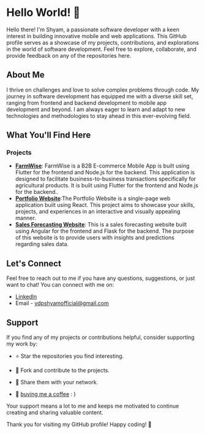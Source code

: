 # Hello World! 👋

Hello there! I'm Shyam, a passionate software developer with a keen interest in building innovative mobile and web applications. This GitHub profile serves as a showcase of my projects, contributions, and explorations in the world of software development. Feel free to explore, collaborate, and provide feedback on any of the repositories here.

## About Me

I thrive on challenges and love to solve complex problems through code. My journey in software development has equipped me with a diverse skill set, ranging from frontend and backend development to mobile app development and beyond. I am always eager to learn and adapt to new technologies and methodologies to stay ahead in this ever-evolving field.

## What You'll Find Here

### Projects

- **[FarmWise](https://github.com/vdpshyam/farmwise/)**: FarmWise is a B2B E-commerce Mobile App is built using Flutter for the frontend and Node.js for the backend. This application is designed to facilitate business-to-business transactions specifically for agricultural products. It is built using Flutter for the frontend and Node.js for the backend..
- **[Portfolio Website](https://github.com/vdpshyam/portfolio_website)**:The Portfolio Website is a single-page web application built using React. This project aims to showcase your skills, projects, and experiences in an interactive and visually appealing manner.
- **[Sales Forecasting Website](https://github.com/vdpshyam/sales_forcasting)**: This is a sales forecasting website built using Angular for the frontend and Flask for the backend. The purpose of this website is to provide users with insights and predictions regarding sales data.

## Let's Connect

Feel free to reach out to me if you have any questions, suggestions, or just want to chat! You can connect with me on:

- [LinkedIn](https://www.linkedin.com/in/v-d-p-shyam-9b6ba3162/)
- Email - vdpshyamofficial@gmail.com

## Support

If you find any of my projects or contributions helpful, consider supporting my work by:

- ⭐️ Star the repositories you find interesting.
- 🔄 Fork and contribute to the projects.
- 📢 Share them with your network.

- 🍵 [buying me a coffee](https://www.buymeacoffee.com/vdpshyam) : )

Your support means a lot to me and keeps me motivated to continue creating and sharing valuable content.

Thank you for visiting my GitHub profile! Happy coding! 🚀
